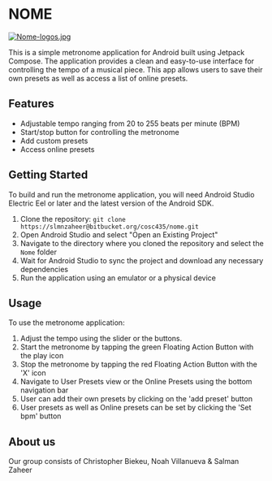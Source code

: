 # NOME

[![Nome-logos.jpg](https://i.postimg.cc/WzRh5BqD/Nome-logos.jpg)](https://postimg.cc/BLgS6wgs)


This is a simple metronome application for Android built using Jetpack Compose. The application provides a clean and easy-to-use interface for controlling the tempo of a musical piece. This app allows users to save their own presets as well as access a list of online presets.

## Features

- Adjustable tempo ranging from 20 to 255 beats per minute (BPM)
- Start/stop button for controlling the metronome
- Add custom presets
- Access online presets

## Getting Started

To build and run the metronome application, you will need Android Studio Electric Eel or later and the latest version of the Android SDK.

1. Clone the repository: `git clone https://slmnzaheer@bitbucket.org/cosc435/nome.git`
2. Open Android Studio and select "Open an Existing Project"
3. Navigate to the directory where you cloned the repository and select the `Nome` folder
4. Wait for Android Studio to sync the project and download any necessary dependencies
5. Run the application using an emulator or a physical device

## Usage

To use the metronome application:

1. Adjust the tempo using the slider or the buttons.
2. Start the metronome by tapping the green Floating Action Button with the play icon
3. Stop the metronome by tapping the red Floating Action Button with the 'X' icon
4. Navigate to User Presets view or the Online Presets using the bottom navigation bar
5. User can add their own presets by clicking on the 'add preset' button
6. User presets as well as Online presets can be set by clicking the 'Set bpm' button

## About us

Our group consists of Christopher Biekeu, Noah Villanueva & Salman Zaheer
